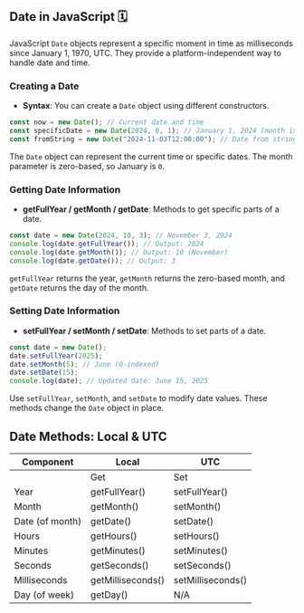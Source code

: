 ## Date in JavaScript 🗓️

JavaScript `Date` objects represent a specific moment in time as milliseconds since January 1, 1970, UTC. They provide a platform-independent way to handle date and time.

### Creating a Date

- **Syntax**: You can create a `Date` object using different constructors.

```javascript
const now = new Date(); // Current date and time
const specificDate = new Date(2024, 0, 1); // January 1, 2024 (month is 0-indexed)
const fromString = new Date("2024-11-03T12:00:00"); // Date from string
```

The `Date` object can represent the current time or specific dates. The month parameter is zero-based, so January is `0`.

### Getting Date Information

- **getFullYear / getMonth / getDate**: Methods to get specific parts of a date.

```javascript
const date = new Date(2024, 10, 3); // November 3, 2024
console.log(date.getFullYear()); // Output: 2024
console.log(date.getMonth()); // Output: 10 (November)
console.log(date.getDate()); // Output: 3
```

`getFullYear` returns the year, `getMonth` returns the zero-based month, and `getDate` returns the day of the month.

### Setting Date Information

- **setFullYear / setMonth / setDate**: Methods to set parts of a date.

```javascript
const date = new Date();
date.setFullYear(2025);
date.setMonth(5); // June (0-indexed)
date.setDate(15);
console.log(date); // Updated date: June 15, 2025
```

Use `setFullYear`, `setMonth`, and `setDate` to modify date values. These methods change the `Date` object in place.

## Date Methods: Local & UTC

| Component           | Local                               | UTC                                 |
|---------------------|-------------------------------------|-------------------------------------|
|                     | Get              | Set              | Get              | Set              |
| Year                | getFullYear()    | setFullYear()    | getUTCFullYear() | setUTCFullYear() |
| Month               | getMonth()       | setMonth()       | getUTCMonth()    | setUTCMonth()    |
| Date (of month)     | getDate()        | setDate()        | getUTCDate()     | setUTCDate()     |
| Hours               | getHours()       | setHours()       | getUTCHours()    | setUTCHours()    |
| Minutes             | getMinutes()     | setMinutes()     | getUTCMinutes()  | setUTCMinutes()  |
| Seconds             | getSeconds()     | setSeconds()     | getUTCSeconds()  | setUTCSeconds()  |
| Milliseconds        | getMilliseconds()| setMilliseconds()| getUTCMilliseconds()| setUTCMilliseconds() |
| Day (of week)       | getDay()         | N/A              | getUTCDay()      | N/A              |

